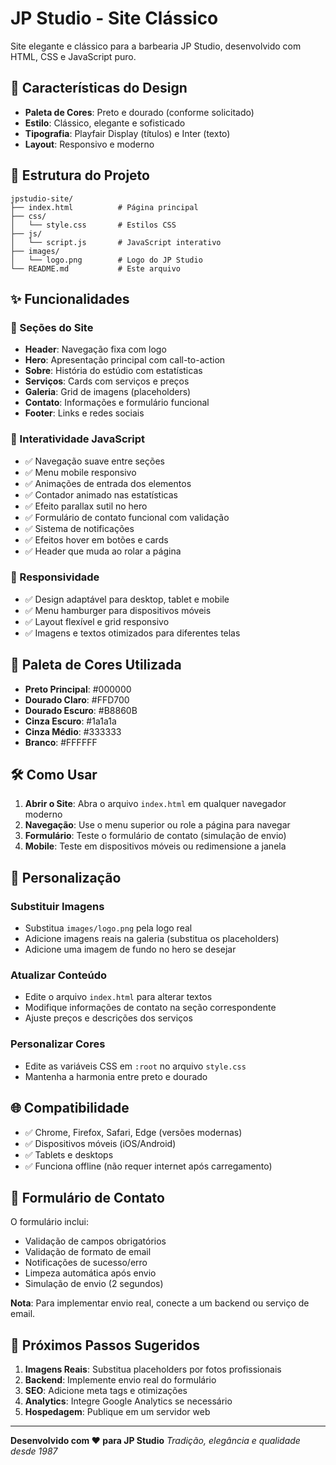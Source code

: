 # JP Studio - Site Clássico

Site elegante e clássico para a barbearia JP Studio, desenvolvido com HTML, CSS e JavaScript puro.

## 🎨 Características do Design

- **Paleta de Cores**: Preto e dourado (conforme solicitado)
- **Estilo**: Clássico, elegante e sofisticado
- **Tipografia**: Playfair Display (títulos) e Inter (texto)
- **Layout**: Responsivo e moderno

## 📁 Estrutura do Projeto

```
jpstudio-site/
├── index.html          # Página principal
├── css/
│   └── style.css       # Estilos CSS
├── js/
│   └── script.js       # JavaScript interativo
├── images/
│   └── logo.png        # Logo do JP Studio
└── README.md           # Este arquivo
```

## ✨ Funcionalidades

### 🎯 Seções do Site
- **Header**: Navegação fixa com logo
- **Hero**: Apresentação principal com call-to-action
- **Sobre**: História do estúdio com estatísticas
- **Serviços**: Cards com serviços e preços
- **Galeria**: Grid de imagens (placeholders)
- **Contato**: Informações e formulário funcional
- **Footer**: Links e redes sociais

### 🚀 Interatividade JavaScript
- ✅ Navegação suave entre seções
- ✅ Menu mobile responsivo
- ✅ Animações de entrada dos elementos
- ✅ Contador animado nas estatísticas
- ✅ Efeito parallax sutil no hero
- ✅ Formulário de contato funcional com validação
- ✅ Sistema de notificações
- ✅ Efeitos hover em botões e cards
- ✅ Header que muda ao rolar a página

### 📱 Responsividade
- ✅ Design adaptável para desktop, tablet e mobile
- ✅ Menu hamburger para dispositivos móveis
- ✅ Layout flexível e grid responsivo
- ✅ Imagens e textos otimizados para diferentes telas

## 🎨 Paleta de Cores Utilizada

- **Preto Principal**: #000000
- **Dourado Claro**: #FFD700
- **Dourado Escuro**: #B8860B
- **Cinza Escuro**: #1a1a1a
- **Cinza Médio**: #333333
- **Branco**: #FFFFFF

## 🛠️ Como Usar

1. **Abrir o Site**: Abra o arquivo `index.html` em qualquer navegador moderno
2. **Navegação**: Use o menu superior ou role a página para navegar
3. **Formulário**: Teste o formulário de contato (simulação de envio)
4. **Mobile**: Teste em dispositivos móveis ou redimensione a janela

## 📝 Personalização

### Substituir Imagens
- Substitua `images/logo.png` pela logo real
- Adicione imagens reais na galeria (substitua os placeholders)
- Adicione uma imagem de fundo no hero se desejar

### Atualizar Conteúdo
- Edite o arquivo `index.html` para alterar textos
- Modifique informações de contato na seção correspondente
- Ajuste preços e descrições dos serviços

### Personalizar Cores
- Edite as variáveis CSS em `:root` no arquivo `style.css`
- Mantenha a harmonia entre preto e dourado

## 🌐 Compatibilidade

- ✅ Chrome, Firefox, Safari, Edge (versões modernas)
- ✅ Dispositivos móveis (iOS/Android)
- ✅ Tablets e desktops
- ✅ Funciona offline (não requer internet após carregamento)

## 📧 Formulário de Contato

O formulário inclui:
- Validação de campos obrigatórios
- Validação de formato de email
- Notificações de sucesso/erro
- Limpeza automática após envio
- Simulação de envio (2 segundos)

**Nota**: Para implementar envio real, conecte a um backend ou serviço de email.

## 🎯 Próximos Passos Sugeridos

1. **Imagens Reais**: Substitua placeholders por fotos profissionais
2. **Backend**: Implemente envio real do formulário
3. **SEO**: Adicione meta tags e otimizações
4. **Analytics**: Integre Google Analytics se necessário
5. **Hospedagem**: Publique em um servidor web

---

**Desenvolvido com ❤️ para JP Studio**
*Tradição, elegância e qualidade desde 1987*

